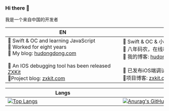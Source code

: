 ### Hi there 👋

我是一个来自中国的开发者

|EN|CN|
|---|---|
|<div style="width:350px">🌱 Swift & OC and learning JavaScript <br/> 🐶 Worked for eight years <br/> 🤠 My blog: [hudongdong.com](https://blog.hudongdong.com) <br/><br/> 🐛 An IOS debugging tool has been released [ZXKit](https://github.com/ZXKitCode) <br/> 🍻Project blog: [zxkit.com](https://zxkit.com/) </div>|<div style="width:350px">🌱 Swift & OC & 小程序开发 <br/> 🐶 八年码农，在线耕地 <br/>  🤠 我的博客: [hudongdong.com](https://blog.hudongdong.com) <br/><br/>🐛 已发布iOS端调试工具 [ZXKit](https://github.com/ZXKitCode) <br/> 🍻项目博客: [zxkit.com](https://zxkit.com/)</div> |


|<div style="width:350px">Langs</div>|<div style="width:350px">Stats</div>|
|---|---|
|[![Top Langs](https://github-readme-stats.vercel.app/api/top-langs/?username=DamonHu&layout=compact)](/)|[![Anurag's GitHub stats](https://github-readme-stats.vercel.app/api?username=DamonHu&count_private=true&show_icons=true&theme=radical)](/)|






